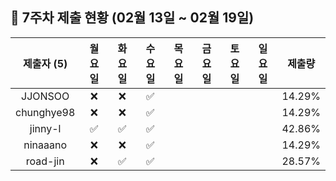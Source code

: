## :pushpin: 7주차 제출 현황 (02월 13일 ~ 02월 19일)

| 제출자 (5) | 월요일 | 화요일 | 수요일 | 목요일 | 금요일 | 토요일 | 일요일 | 제출량 |
|:---:|:---:|:---:|:---:|:---:|:---:|:---:|:---:|:---:|
| JJONSOO |:x:|:x:|:white_check_mark:| | | | | 14.29% |
| chunghye98 |:x:|:x:|:white_check_mark:| | | | | 14.29% |
| jinny-l |:white_check_mark:|:white_check_mark:|:white_check_mark:| | | | | 42.86% |
| ninaaano |:x:|:x:|:white_check_mark:| | | | | 14.29% |
| road-jin |:x:|:white_check_mark:|:white_check_mark:| | | | | 28.57% |
